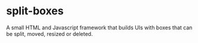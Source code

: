 # split-boxes
A small HTML and Javascript framework that builds UIs with boxes that can be split, moved, resized or deleted. 
